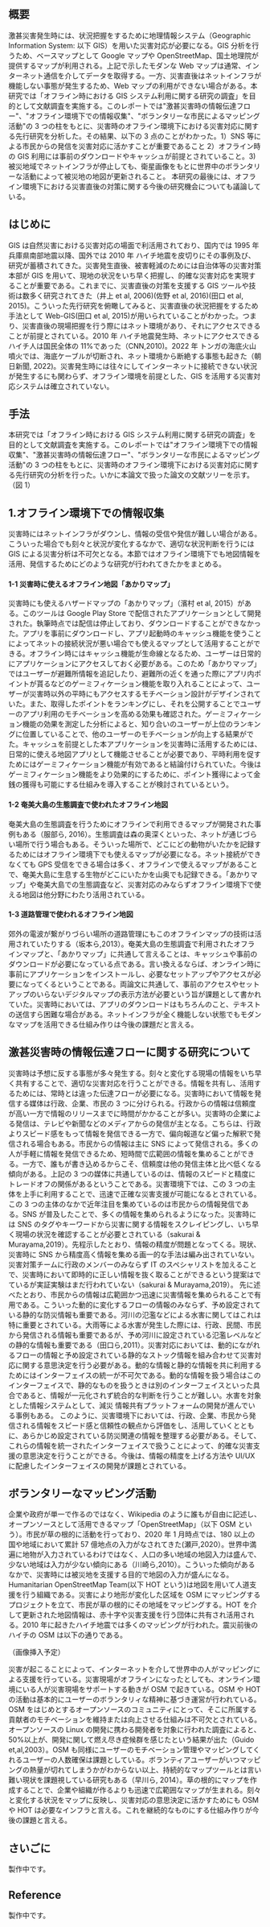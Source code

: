 ## 概要

激甚災害発生時には、状況把握をするために地理情報システム（Geographic Information System: 以下 GIS）を用いた災害対応が必要になる。GIS 分析を行うため、ベースマップとして Google マップや OpenStreetMap、国土地理院が提供するマップが利用される。上記で示したモダンな Web マップは通常、インターネット通信を介してデータを取得する。一方、災害直後はネットインフラが機能しない事態が発生するため、Web マップの利用ができない場合がある。本研究では「オフライン時における GIS システム利用に関する研究の調査」を目的として文献調査を実施する。このレポートでは"激甚災害時の情報伝達フロー"、"オフライン環境下での情報収集"、"ボランタリーな市民によるマッピング活動"の 3 つの柱をもとに、災害時のオフライン環境下における災害対応に関する先行研究を分析した。その結果、以下の 3 点のことがわかった。1）SNS 等による市民からの発信を災害対応に活かすことが重要であること 2）オフライン時の GIS 利用には事前のダウンロードやキャッシュが前提とされていること。3)被災地域でネットインフラが停止しても、衛星画像をもとに世界中のボランタリーな活動によって被災地の地図が更新されること。
本研究の最後には、オフライン環境下における災害直後の対策に関する今後の研究機会についても議論している。

## はじめに

GIS は自然災害における災害対応の場面で利活用されており、国内では 1995 年 兵庫県南部地震以降、国外では 2010 年 ハイチ地震を皮切りにその事例及び、研究が蓄積されてきた。災害発生直後、被害軽減のためには自治体等の災害対策本部が GIS を用いて、現地の状況をいち早く把握し、的確な災害対応を実現することが重要である。これまでに、災害直後の対策を支援する GIS ツールや技術は数多く研究されてきた（井上 et al, 2006)(佐野 et al, 2016)(田口 et al, 2015)。こういった先行研究を俯瞰してみると、災害直後の状況把握をするため手法として Web-GIS(田口 et al, 2015)が用いられていることがわかった。つまり、災害直後の現場把握を行う際にはネット環境があり、それにアクセスできることが前提とされている。2010 年 ハイチ地震発生時、ネットにアクセスできるハイチ人は国民全体の 11%であった（CNN,2010)。2022 年 トンガの海底火山噴火では、海底ケーブルが切断され、ネット環境から断絶する事態も起きた（朝日新聞, 2022)。災害発生時には往々にしてインターネットに接続できない状況が発生するにも関わらず、オフライン環境を前提とした、GIS を活用する災害対応システムは確立されていない。

## 手法

本研究では「オフライン時における GIS システム利用に関する研究の調査」を目的として文献調査を実施する。このレポートでは"オフライン環境下での情報収集"、"激甚災害時の情報伝達フロー"、"ボランタリーな市民によるマッピング活動"の 3 つの柱をもとに、災害時のオフライン環境下における災害対応に関する先行研究の分析を行った。いかに本論文で扱った論文の文献ツリーを示す。
（図 1）

## 1.オフライン環境下での情報収集

災害時にはネットインフラがダウンし、情報の受信や発信が難しい場合がある。こういった場合でも刻々と状況が変化するなかで、適切な状況判断を行うには GIS による災害分析は不可欠となる。本節ではオフライン環境下でも地図情報を活用、発信するためにどのような研究が行われてきたかをまとめる。

#### 1-1 災害時に使えるオフライン地図「あかりマップ」

災害時にも使えるハザードマップの「あかりマップ」（濱村 et al, 2015）がある。このツールは Google Play Store で配信されたアプリケーションとして開発された。執筆時点では配信は停止しており、ダウンロードすることができなかった。アプリを事前にダウンロードし、アプリ起動時のキャッシュ機能を使うことによってネットの接続状況が悪い場合でも使えるマップとして活用することができる。オフライン時にはキャッシュ機能が生命線となるため、ユーザーは日常的にアプリケーションにアクセスしておく必要がある。このため「あかりマップ」ではユーザーが避難所情報を追記したり、避難所の近くを通った際にアプリ内ポイントが貰るなどのゲーミフィケーション機能を取り入れることによって、ユーザーが災害時以外の平時にもアクセスするモチベーション設計がデザインされていた。また、取得したポイントをランキングにし、それを公開することでユーザーのアプリ利用のモチベーションを高める効果も確認された。ゲーミフィケーション機能の効果を測定した分析によると、知り合いのユーザーが上位のランキングに位置していることで、他のユーザーのモチベーションが向上する結果がでた。キャッシュを前提とした本アプリケーションを災害時に活用するためには、日常的に使える地図アプリとして機能させることが必要であり、平時利用を促すためにはゲーミフィケーション機能が有効であると結論付けられていた。今後はゲーミフィケーション機能をより効果的にするために、ポイント獲得によって金銭の獲得も可能にする仕組みを導入することが検討されているという。

#### 1-2 奄美大島の生態調査で使われたオフライン地図

奄美大島の生態調査を行うためにオフラインで利用できるマップが開発された事例もある（服部ら, 2016）。生態調査は森の奥深くといった、ネットが通じづらい場所で行う場合もある。そういった場所で、どこにどの動物がいたかを記録するためにはオフライン環境下でも使えるマップが必要になる。ネット接続ができなくても GPS 受信をできる場合は多く、オフラインで使えるマップがあることで、奄美大島に生息する生物がどこにいたかを山奥でも記録できる。「あかりマップ」や奄美大島での生態調査など、災害対応のみならずオフライン環境下で使える地図は他分野にわたり活用されている。

#### 1-3 道路管理で使われるオフライン地図

郊外の電波が繋がりづらい場所の道路管理にもこのオフラインマップの技術は活用されていたりする（坂本ら,2013）。奄美大島の生態調査で利用されたオフラインマップと、「あかりマップ」に共通して言えることは、キャッシュや事前のダウンロードが必要になっている点である。言い換えるならば、オンライン時に事前にアプリケーションをインストールし、必要なセットアップやアクセスが必要になってくるということである。両論文に共通して、事前のアクセスやセットアップのいらないデジタルマップの表示方法が必要という旨が課題として書かれていた。災害時においては、アプリのダウンロードはもちろんのこと、テキストの送信すら困難な場合がある。ネットインフラが全く機能しない状態でもモダンなマップを活用できる仕組み作りは今後の課題だと言える。

## 激甚災害時の情報伝達フローに関する研究について

災害時は予想に反する事態が多々発生する。刻々と変化する現場の情報をいち早く共有することで、適切な災害対応を行うことができる。情報を共有し、活用するためには、常時とは違った伝達フローが必要になる。災害時において情報を発信する媒体は行政、企業、市民の 3 つに分けられる。行政からの情報は信頼度が高い一方で情報のリリースまでに時間がかかることが多い。災害時の企業による発信は、テレビや新聞などのメディアからの発信が主となる。こちらは、行政よりスピード感をもって情報を発信できる一方で、偏向報道など偏った解釈で発信される場合もある。市民からの情報は主に SNS によって発信される。多くの人が手軽に情報を発信できるため、短時間で広範囲の情報を集めることができる。一方で、誰もが書き込めるからこそ、信頼度は他の発信主体と比べ低くなる傾向がある。上記の 3 つの媒体に共通しているのは、情報のスピードと精度にトレードオフの関係があるということである。災害環境下では、この 3 つの主体を上手に利用することで、迅速で正確な災害支援が可能になるとされている。この 3 つの主体のなかで近年注目を集めているのは市民からの情報発信である。SNS が普及したことで、多くの情報を集められるようになった。災害時には SNS のタグやキーワードから災害に関する情報をスクレイピングし、いち早く現場の状況を確認することが必要とされている（sakurai & Murayama,2019）。先程示したとおり、情報の精度が問題となってくる。現状、災害時に SNS から精度高く情報を集める画一的な手法は編み出されていない。災害対策チームに行政のメンバーのみならず IT のスペシャリストを加えることで、災害時において即時的に正しい情報を抜く取ることができるという提案はでているが実証実験はまだ行われていない（sakurai & Murayama,2019）。
先に述べたとおり、市民からの情報は広範囲かつ迅速に災害情報を集められることで有用である。こういった動的に変化するフローの情報のみならず、予め設定されている静的な防災情報も重要である。河川の氾濫などによる水害に関してはこれは特に重要とされている。大雨等による水害が発生した際には、行政、民間、市民から発信される情報も重要であるが、予め河川に設定されている氾濫レベルなどの静的な情報も重要である（田口ら,2011）。災害対応においては、動的にながれるフローの情報と予め設定されている静的なストック情報を組み合わせて災害対応に関する意思決定を行う必要がある。動的な情報と静的な情報を共に利用するためにはインターフェイスの統一が不可欠である。動的な情報を扱う場合はこのインターフェイスで、静的なものを扱うときは別のインターフェイスといった具合であると、情報が一元化されず統合的な判断を行うことが難しい。水害を対象 とした情報システムとして、減災
情報共有プラットフォームの開発が進んでいる事例もある。
このように、災害環境下においては、行政、企業、市民から発信される情報をスピード感と信頼性の観点から評価をし、活用していくとともに、あらかじめ設定されている防災関連の情報を整理する必要がある。そして、これらの情報を統一されたインターフェイスで扱うことによって、的確な災害支援の意思決定を行うことができる。今後は、情報の精度を上げる方法や UI/UX に配慮したインターフェイスの開発が課題とされている。

## ボランタリーなマッピング活動

企業や政府が単一で作るのではなく、Wikipedia のように誰もが自由に記述し、オープンソースとして活用できるマップ「OpenStreetMap」（以下 OSM という）。市民が草の根的に活動を行っており、2020 年 1 月時点では、180 以上の国や地域において累計 57 億地点の入力がなされてきた(瀬戸,2020）。世界中満遍に地物が入力されているわけではなく、人口の多い地域の地図入力は盛んで、少ない地域は入力が少ない傾向にある（川崎ら,2010）。こういった傾向があるなかで、災害時には被災地を支援する目的で地図の入力が盛んになる。Humanitarian OpenStreetMap Team(以下 HOT という)は地図を用いて人道支援を行う組織である。災害により地形が変化した区域を OSM にマッピングするプロジェクトを立て、市民が草の根的にその地域をマッピングする。HOT を介して更新された地図情報は、赤十字や災害支援を行う団体に共有され活用される。2010 年に起きたハイチ地震では多くのマッピングが行われた。震災前後のハイチの OSM は以下の通りである。

（画像挿入予定）

災害が起こることによって、インターネットを介して世界中の人がマッピングによる支援を行っている。災害現場がオフラインになったとしても、オンライン環境にいる人が災害現場をサポートする動きが OSM で起きている。OSM や HOT の活動は基本的にユーザーのボランタリィな精神に基づき運営が行われている。OSM をはじめとするオープンソースのコミュニティにとって、そこに所属する貢献者のモチベーションを維持または向上させる仕組みは不可欠とされている。オープンソースの Linux の開発に携わる開発者を対象に行われた調査によると、50%以上が、開発に関して燃え尽き症候群を感じたという結果が出た（Guido et,al,2003）。OSM も同様にユーザーのモチベーション管理やマッピングしてくれるユーザーの人数確保は課題としている。ボランティアユーザーがいつマッピングの熱量が切れてしまうかがわからない以上、持続的なマップツールとは言い難い現状を課題視している研究もある（早川ら, 2014）。草の根的にマップを作成することで、企業や組織が作るよりも迅速で広範囲なマップが生まれる。刻々と変化する状況をマップに反映し、災害対応の意思決定に活かすためにも OSM や HOT は必要なインフラと言える。これを継続的なものにする仕組み作りが今後の課題と言える。

## さいごに

製作中です。

## Reference

製作中です。
